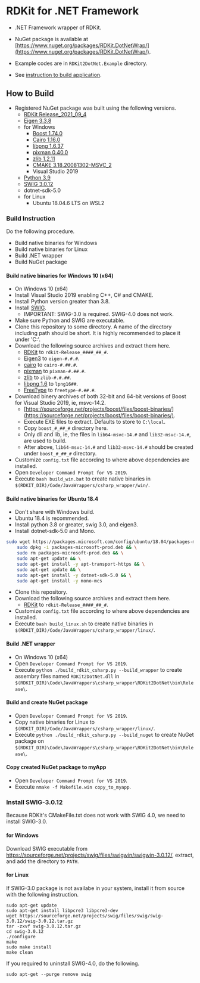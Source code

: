# RDKit for .NET Framework

- .NET Framework wrapper of RDKit.
- NuGet package is available at [https://www.nuget.org/packages/RDKit.DotNetWrap/](https://www.nuget.org/packages/RDKit.DotNetWrap/).

- Example codes are in `RDKit2DotNet.Example` directory.
- See [instruction to build application](myApp).

## How to Build

- Registered NuGet package was built using the following versions.
  - [RDKit Release_2021_09_4](https://github.com/rdkit/rdkit/releases/tag/Release_2021_09_4)
  - [Eigen 3.3.8](https://gitlab.com/libeigen/eigen/-/releases/3.3.8)
  - for Windows
    - [Boost 1.74.0](https://sourceforge.net/projects/boost/files/boost-binaries/1.74.0/)
    - [Cairo 1.16.0](https://www.cairographics.org/releases/cairo-1.16.0.tar.xz)
    - [libpng 1.6.37](https://sourceforge.net/projects/libpng/files/libpng16/1.6.37/libpng-1.6.37.tar.xz)
    - [pixman 0.40.0](https://www.cairographics.org/releases/pixman-0.40.0.tar.gz)
    - [zlib 1.2.11](https://zlib.net/zlib1211.zip)
    - [CMAKE 3.18.20081302-MSVC_2](https://cmake.org/)
    - Visual Studio 2019
  - [Python 3.9](https://www.python.org/)
  - [SWIG 3.0.12](http://www.swig.org/)
  - dotnet-sdk-5.0
  - for Linux
    - Ubuntu 18.04.6 LTS on WSL2

### Build Instruction

Do the following procedure.

- Build native binaries for Windows
- Build native binaries for Linux
- Build .NET wrapper
- Build NuGet package

#### Build native binaries for Windows 10 (x64)

- On Windows 10 (x64)
- Install Visual Studio 2019 enabling C++, C&#35; and CMAKE.
- Install Python version greater than 3.8.
- Install [SWIG](http://www.swig.org/).
  - IMPORTANT: SWIG-3.0 is required. SWIG-4.0 does not work.
- Make sure Python and SWIG are executable.
- Clone this repository to some directory. A name of the directory including path should be short. It is highly recommended to place it under 'C:\'.
- Download the following source archives and extract them here.
  - [RDKit](hhttps://github.com/rdkit/rdkit/) to `rdkit-Release_####_##_#`.
  - [Eigen3](http://eigen.tuxfamily.org/) to `eigen-#.#.#`.
  - [cairo](https://www.cairographics.org/) to `cairo-#.##.#`.
  - [pixman](https://www.cairographics.org/) to `pixman-#.##.#`.
  - [zlib](https://zlib.net/) to `zlib-#.#.##`.
  - [libpng 1.6](http://www.libpng.org/pub/png/libpng.html) to `lpng16##`.
  - [FreeType](https://www.freetype.org/) to `freetype-#.##.#`.
- Download binery archives of both 32-bit and 64-bit versions of Boost for Visual Studio 2019, ie, msvc-14.2.
  - [https://sourceforge.net/projects/boost/files/boost-binaries/](https://sourceforge.net/projects/boost/files/boost-binaries/).
  - Execute EXE files to extract. Defaults to store to `C:\local`.
  - Copy `boost_#_##_#` directory here.
  - Only dll and lib, ie, the files in `lib64-msvc-14.#` and `lib32-msvc-14.#`, are used to build.
  - After above, `lib64-msvc-14.#` and `lib32-msvc-14.#` should be created under `boost_#_##_#` directory.
- Customize `config.txt` file according to where above dependencies are installed.
- Open `Developer Command Prompt for VS 2019`.
- Execute `bash build_win.bat` to create native binaries in `$(RDKIT_DIR)/Code/JavaWrappers/csharp_wrapper/win/`.

#### Build native binaries for Ubuntu 18.4

- Don't share with Windows build.
- Ubuntu 18.4 is recommended.
- Install python 3.8 or greater, swig 3.0, and eigen3.
- Install dotnet-sdk-5.0 and Mono.
```bash
sudo wget https://packages.microsoft.com/config/ubuntu/18.04/packages-microsoft-prod.deb -O packages-microsoft-prod.deb && \
    sudo dpkg -i packages-microsoft-prod.deb && \
    sudo rm packages-microsoft-prod.deb && \
    sudo apt-get update && \
    sudo apt-get install -y apt-transport-https && \
    sudo apt-get update && \
    sudo apt-get install -y dotnet-sdk-5.0 && \
    sudo apt-get install -y mono-mcs
```
- Clone this repository.
- Download the following source archives and extract them here.
  - [RDKit](hhttps://github.com/rdkit/rdkit/) to `rdkit-Release_####_##_#`.
- Customize `config.txt` file according to where above dependencies are installed.
- Execute `bash build_linux.sh` to create native binaries in `$(RDKIT_DIR)/Code/JavaWrappers/csharp_wrapper/linux/`.

#### Build .NET wrapper

- On Windows 10 (x64)
- Open `Developer Command Prompt for VS 2019`.
- Execute `python ./build_rdkit_csharp.py --build_wrapper` to create assembry files named `RDKit2DotNet.dll` in `$(RDKIT_DIR)\Code\JavaWrappers\csharp_wrapper\RDKit2DotNet\bin\Release\`.

#### Build and create NuGet package

- Open `Developer Command Prompt for VS 2019`.
- Copy native binaries for Linux to `$(RDKIT_DIR)/Code/JavaWrappers/csharp_wrapper/linux/`.
- Execute `python ./build_rdkit_csharp.py --build_nuget` to create NuGet package on `$(RDKIT_DIR)\Code\JavaWrappers\csharp_wrapper\RDKit2DotNet\bin\Release\`.

#### Copy created NuGet package to myApp

- Open `Developer Command Prompt for VS 2019`.
- Execute `nmake -f Makefile.win copy_to_myapp`.

### Install SWIG-3.0.12

Because RDKit's CMakeFile.txt does not work with SWIG 4.0, we need to install SWIG-3.0.

#### for Windows

Download SWIG executable from https://sourceforge.net/projects/swig/files/swigwin/swigwin-3.0.12/, extract, and add the directory to `PATH`.

#### for Linux

If SWIG-3.0 package is not availabe in your system, install it from source with the following instruction.

```
sudo apt-get update
sudo apt-get install libpcre3 libpcre3-dev
wget https://sourceforge.net/projects/swig/files/swig/swig-3.0.12/swig-3.0.12.tar.gz
tar -zxvf swig-3.0.12.tar.gz
cd swig-3.0.12
./configure
make
sudo make install
make clean
```

If you required to uninstall SWIG-4.0, do the following.

```
sudo apt-get --purge remove swig
```
